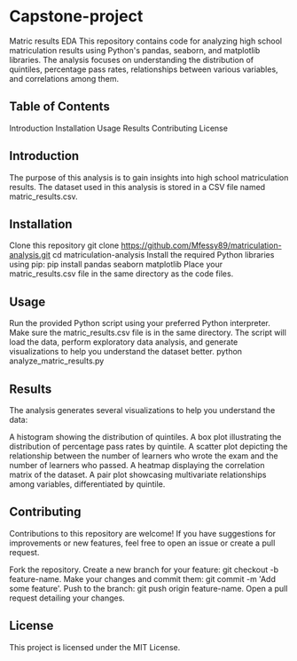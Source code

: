 # Capstone-project
Matric results EDA
This repository contains code for analyzing high school matriculation results using Python's pandas, seaborn, and matplotlib libraries. The analysis focuses on understanding the distribution of quintiles, percentage pass rates, relationships between various variables, and correlations among them.
##  Table of Contents
Introduction
Installation
Usage
Results
Contributing
License
## Introduction
The purpose of this analysis is to gain insights into high school matriculation results. The dataset used in this analysis is stored in a CSV file named matric_results.csv.
## Installation
Clone this repository
git clone https://github.com/Mfessy89/matriculation-analysis.git cd matriculation-analysis
Install the required Python libraries using pip: pip install pandas seaborn matplotlib
Place your matric_results.csv file in the same directory as the code files.
## Usage
Run the provided Python script using your preferred Python interpreter. Make sure the matric_results.csv file is in the same directory. The script will load the data, perform exploratory data analysis, and generate visualizations to help you understand the dataset better.
python analyze_matric_results.py
## Results
The analysis generates several visualizations to help you understand the data:

A histogram showing the distribution of quintiles.
A box plot illustrating the distribution of percentage pass rates by quintile.
A scatter plot depicting the relationship between the number of learners who wrote the exam and the number of learners who passed.
A heatmap displaying the correlation matrix of the dataset.
A pair plot showcasing multivariate relationships among variables, differentiated by quintile.
## Contributing
Contributions to this repository are welcome! If you have suggestions for improvements or new features, feel free to open an issue or create a pull request.

Fork the repository.
Create a new branch for your feature: git checkout -b feature-name.
Make your changes and commit them: git commit -m 'Add some feature'.
Push to the branch: git push origin feature-name.
Open a pull request detailing your changes.
## License
This project is licensed under the MIT License.
